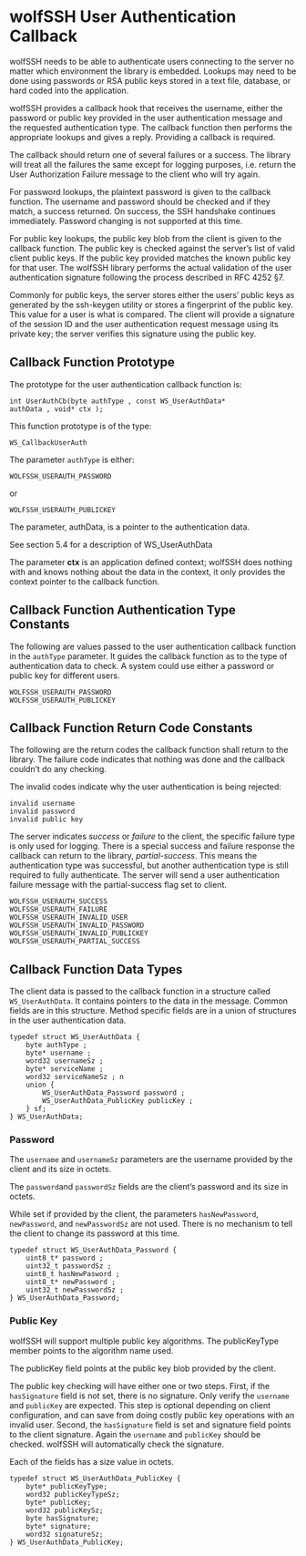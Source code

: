 #  wolfSSH User Authentication Callback

wolfSSH needs to be able to authenticate users connecting to the server no matter which environment the library is embedded. Lookups may need to be done using passwords or RSA public keys stored in a text file, database, or hard coded into the application.

wolfSSH provides a callback hook that receives the username, either the password or public key provided in the user authentication message and the requested authentication type. The callback function then performs the appropriate lookups and gives a reply. Providing a callback is required.

The callback should return one of several failures or a success. The library will treat all the failures the same except for logging purposes, i.e. return the User Authorization Failure message to the client who will try again.

For password lookups, the plaintext password is given to the callback function. The username and password should be checked and if they match, a success returned. On success, the SSH handshake continues immediately. Password changing is not supported at this time.

For public key lookups, the public key blob from the client is given to the callback function. The public key is checked against the server’s list of valid client public keys. If the public key provided matches the known public key for that user. The wolfSSH library performs the actual validation of the user authentication signature following the process described in RFC 4252 §7.

Commonly for public keys, the server stores either the users’ public keys as generated by the ssh-keygen utility or stores a fingerprint of the public key. This value for a user is what is compared. The client will provide a signature of the session ID and the user authentication request message using its private key; the server verifies this signature using the public key.

##  Callback Function Prototype
The prototype for the user authentication callback function is:
```
int UserAuthCb(byte authType , const WS_UserAuthData*
authData , void* ctx );
```
This function prototype is of the type:

```
WS_CallbackUserAuth
```
The parameter `authType` is either:

```
WOLFSSH_USERAUTH_PASSWORD
```
or
```
WOLFSSH_USERAUTH_PUBLICKEY
```
The parameter, authData, is a pointer to the authentication data.

See section 5.4 for a description of WS_UserAuthData

The parameter **ctx** is an application defined context; wolfSSH does nothing with and knows nothing about the data in the context, it only provides the context pointer to the callback function.

##  Callback Function Authentication Type Constants

The following are values passed to the user authentication callback function in the `authType` parameter. It guides the callback function as to the type of authentication data to check. A system could use either a password or public key for different users.

```
WOLFSSH_USERAUTH_PASSWORD
WOLFSSH_USERAUTH_PUBLICKEY
```

##  Callback Function Return Code Constants

The following are the return codes the callback function shall return to the library. The failure code indicates that nothing was done and the callback couldn’t do any checking.

The invalid codes indicate why the user authentication is being rejected:

```
invalid username
invalid password
invalid public key
```
The server indicates _success_ or _failure_ to the client, the specific
failure type is only used for logging. There is a special success and failure
response the callback can return to the library, _partial-success_. This means
the authentication type was successful, but another authentication type is
still required to fully authenticate. The server will send a user
authentication failure message with the partial-success flag set to client.

```
WOLFSSH_USERAUTH_SUCCESS
WOLFSSH_USERAUTH_FAILURE
WOLFSSH_USERAUTH_INVALID_USER
WOLFSSH_USERAUTH_INVALID_PASSWORD
WOLFSSH_USERAUTH_INVALID_PUBLICKEY
WOLFSSH_USERAUTH_PARTIAL_SUCCESS
```

##  Callback Function Data Types

The client data is passed to the callback function in a structure called `WS_UserAuthData`. It contains pointers to the data in the message. Common fields are in this structure. Method specific fields are in a union of structures in the user authentication data.

```
typedef struct WS_UserAuthData {
    byte authType ;
    byte* username ;
    word32 usernameSz ;
    byte* serviceName ;
    word32 serviceNameSz ; n
    union {
        WS_UserAuthData_Password password ;
        WS_UserAuthData_PublicKey publicKey ;
    } sf;
} WS_UserAuthData;
```

### Password

The `username` and `usernameSz` parameters are the username provided by the client and its size in octets.

The `password`and `passwordSz` fields are the client’s password and its size in octets.

While set if provided by the client, the parameters `hasNewPassword`, `newPassword`, and `newPasswordSz` are not used. There is no mechanism to tell the client to change its password at this time.

```
typedef struct WS_UserAuthData_Password {
    uint8_t* password ;
    uint32_t passwordSz ;
    uint8_t hasNewPasword ;
    uint8_t* newPassword ;
    uint32_t newPasswordSz ;
} WS_UserAuthData_Password;
```

###  Public Key

wolfSSH will support multiple public key algorithms. The publicKeyType member points to the algorithm name used.

The publicKey field points at the public key blob provided by the client.

The public key checking will have either one or two steps. First, if the `hasSignature` field is not set, there is no signature. Only verify the `username` and `publicKey` are expected. This step is optional depending on client configuration, and can save from doing costly public key operations with an invalid user. Second, the `hasSignature` field is set and signature field points to the client signature. Again the `username` and `publicKey` should be checked. wolfSSH will automatically check the signature.

Each of the fields has a size value in octets.

```
typedef struct WS_UserAuthData_PublicKey {
    byte* publicKeyType;
    word32 publicKeyTypeSz;
    byte* publicKey;
    word32 publicKeySz;
    byte hasSignature;
    byte* signature;
    word32 signatureSz;
} WS_UserAuthData_PublicKey;
```
